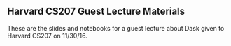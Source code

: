 ## Harvard CS207 Guest Lecture Materials

These are the slides and notebooks for a guest lecture about Dask given to
Harvard CS207 on 11/30/16.
